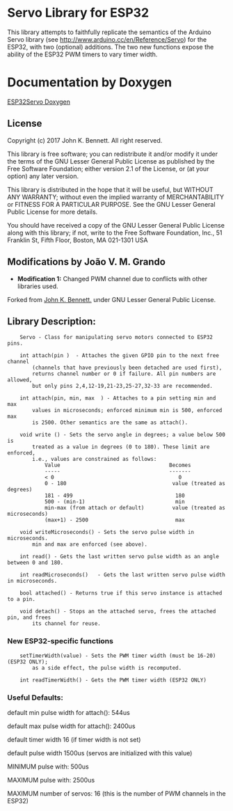 # Servo Library for ESP32

This library attempts to faithfully replicate the semantics of the
Arduino Servo library (see http://www.arduino.cc/en/Reference/Servo)
for the ESP32, with two (optional) additions. The two new functions
expose the ability of the ESP32 PWM timers to vary timer width.
# Documentation by Doxygen

[ESP32Servo Doxygen](https://madhephaestus.github.io/ESP32Servo/annotated.html)

## License

Copyright (c) 2017 John K. Bennett.  All right reserved.

This library is free software; you can redistribute it and/or
modify it under the terms of the GNU Lesser General Public
License as published by the Free Software Foundation; either
version 2.1 of the License, or (at your option) any later version.

This library is distributed in the hope that it will be useful,
but WITHOUT ANY WARRANTY; without even the implied warranty of
MERCHANTABILITY or FITNESS FOR A PARTICULAR PURPOSE. See the GNU
Lesser General Public License for more details.

You should have received a copy of the GNU Lesser General Public
License along with this library; if not, write to the Free Software
Foundation, Inc., 51 Franklin St, Fifth Floor, Boston, MA 021-1301 USA

## Modifications by João V. M. Grando
- **Modification 1:** Changed PWM channel due to conflicts with other libraries used.

Forked from [John K. Bennett.](https://github.com/jkb-git/ESP32Servo) under GNU Lesser General Public License.

## Library Description:
```
    Servo - Class for manipulating servo motors connected to ESP32 pins.
    
    int attach(pin )  - Attaches the given GPIO pin to the next free channel
        (channels that have previously been detached are used first), 
        returns channel number or 0 if failure. All pin numbers are allowed,
        but only pins 2,4,12-19,21-23,25-27,32-33 are recommended.
    
    int attach(pin, min, max  ) - Attaches to a pin setting min and max 
        values in microseconds; enforced minimum min is 500, enforced max
        is 2500. Other semantics are the same as attach().
    
    void write () - Sets the servo angle in degrees; a value below 500 is
        treated as a value in degrees (0 to 180). These limit are enforced,
        i.e., values are constrained as follows:
            Value                                   Becomes
            -----                                   -------
            < 0                                        0
            0 - 180                                  value (treated as degrees)
            181 - 499                                 180
            500 - (min-1)                             min
            min-max (from attach or default)         value (treated as microseconds)
            (max+1) - 2500                            max
    
    void writeMicroseconds() - Sets the servo pulse width in microseconds.
        min and max are enforced (see above). 
        
    int read() - Gets the last written servo pulse width as an angle between 0 and 180. 
    
    int readMicroseconds()   - Gets the last written servo pulse width in microseconds.
    
    bool attached() - Returns true if this servo instance is attached to a pin.
    
    void detach() - Stops an the attached servo, frees the attached pin, and frees
        its channel for reuse.  
```

### **New ESP32-specific functions**
 
```
    setTimerWidth(value) - Sets the PWM timer width (must be 16-20) (ESP32 ONLY);
        as a side effect, the pulse width is recomputed.

    int readTimerWidth() - Gets the PWM timer width (ESP32 ONLY) 
```
 
### Useful Defaults:

default min pulse width for attach(): 544us

default max pulse width for attach(): 2400us

default timer width 16 (if timer width is not set)

default pulse width 1500us (servos are initialized with this value)

MINIMUM pulse with: 500us

MAXIMUM pulse with: 2500us

MAXIMUM number of servos: 16 (this is the number of PWM channels in the ESP32)  
